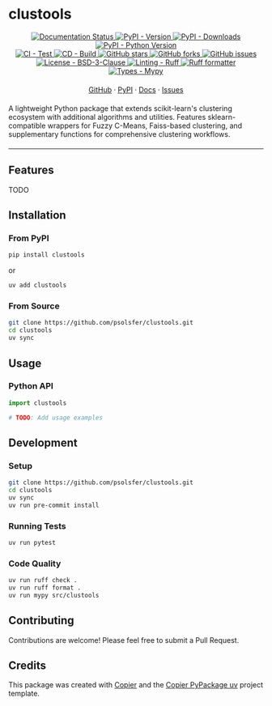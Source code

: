 # clustools

<!-- Project Badges -->
<div align="center">
      <a href="https://clustools.readthedocs.io/en/stable/">
        <img src="https://readthedocs.org/projects/clustools/badge/?version=stable" alt="Documentation Status"/>
      </a>
    <a href="https://pypi.org/project/clustools/">
      <img src="https://img.shields.io/pypi/v/clustools.svg?logo=pypi&label=PyPI&logoColor=gold" alt="PyPI - Version"/>
    </a>
    <a href="https://pypi.org/project/clustools/">
      <img src="https://img.shields.io/pypi/dm/clustools.svg?color=blue&label=Downloads&logo=pypi&logoColor=gold" alt="PyPI - Downloads"/>
    </a>
    <a href="https://pypi.org/project/clustools/">
      <img src="https://img.shields.io/pypi/pyversions/clustools.svg?logo=python&label=Python&logoColor=gold" alt="PyPI - Python Version"/>
    </a>
</div>

<div align="center">
  <a href="https://github.com/psolsfer/clustools/actions/workflows/test-push-pr.yml">
    <img src="https://github.com/psolsfer/clustools/actions/workflows/test-push-pr.yml/badge.svg" alt="CI - Test"/>
  </a>
  <a href="https://github.com/psolsfer/clustools/actions/workflows/python-publish.yml">
    <img src="https://github.com/psolsfer/clustools/actions/workflows/python-publish.yml/badge.svg" alt="CD - Build"/>
  </a>
  <a href="https://github.com/psolsfer/clustools">
    <img src="https://img.shields.io/github/stars/psolsfer/clustools.svg?style=social" alt="GitHub stars"/>
  </a>
  <a href="https://github.com/psolsfer/clustools">
    <img src="https://img.shields.io/github/forks/psolsfer/clustools.svg?style=social" alt="GitHub forks"/>
  </a>
  <a href="https://github.com/psolsfer/clustools/issues">
    <img src="https://img.shields.io/github/issues/psolsfer/clustools.svg" alt="GitHub issues"/>
  </a>
</div>

<div align="center">
  <a href="https://spdx.org/licenses/BSD-3-Clause.html">
    <img src="https://img.shields.io/pypi/l/clustools.svg" alt="License - BSD-3-Clause"/>
  </a>
  <a href="https://github.com/astral-sh/ruff">
    <img src="https://img.shields.io/endpoint?url=https://raw.githubusercontent.com/charliermarsh/ruff/main/assets/badge/v2.json" alt="Linting - Ruff"/>
  </a>
    <a href="https://github.com/astral-sh/ruff">
      <img src="https://img.shields.io/badge/Ruff%20Formatter-checked-blue.svg" alt="Ruff formatter"/>
    </a>
  <a href="https://mypy-lang.org/">
    <img src="https://www.mypy-lang.org/static/mypy_badge.svg" alt="Types - Mypy"/>
  </a>
</div>

<div align="center" style="margin: 20px 0;">
  <a href="https://github.com/psolsfer/clustools">GitHub</a>
  &middot;
  <a href="https://pypi.org/project/clustools/">PyPI</a>
  &middot;
  <a href="https://clustools.readthedocs.io/en/stable/">Docs</a>
  &middot;
  <a href="https://github.com/psolsfer/clustools/issues">Issues</a>
</div>

A lightweight Python package that extends scikit-learn's clustering ecosystem with additional algorithms and utilities. Features sklearn-compatible wrappers for Fuzzy C-Means, Faiss-based clustering, and supplementary functions for comprehensive clustering workflows.

<div style="margin: 20px 0;">
  <hr/>
</div>

## Features

TODO

## Installation

### From PyPI

```bash
pip install clustools
```

or

```bash
uv add clustools
```

### From Source

```bash
git clone https://github.com/psolsfer/clustools.git
cd clustools
uv sync
```

## Usage

### Python API

```python
import clustools

# TODO: Add usage examples
```

## Development

### Setup

```bash
git clone https://github.com/psolsfer/clustools.git
cd clustools
uv sync
uv run pre-commit install
```

### Running Tests
```bash
uv run pytest
```

### Code Quality

```bash
uv run ruff check .
uv run ruff format .
uv run mypy src/clustools
```

## Contributing

Contributions are welcome! Please feel free to submit a Pull Request.

## Credits

This package was created with [Copier](https://github.com/copier-org/copier) and the [Copier PyPackage uv](https://github.com/psolsfer/copier-pypackage-uv) project template.
